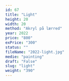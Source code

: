 ```yaml
---
id: 67
title: "Light"
height: 20
width: 20
method: "Akryl på lærred"
year: 2022
price: "800"
exPrice: "300"
status: ""
fileName: "2022-light.jpg"
medie: "painting"
draft: "False"
slug: "light"
weight: "390"
---
```

